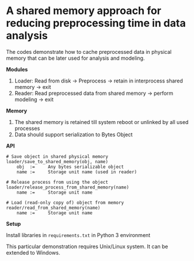 # A shared memory approach for reducing preprocessing time in data analysis

The codes demonstrate how to cache preprocessed data in physical memory that can be later used for analysis and modeling. 



**Modules**

1. Loader: Read from disk -> Preprocess -> retain in interprocess shared memory -> exit
2. Reader: Read preprocessed data from shared memory -> perform modeling -> exit



**Memory**

1. The shared memory is retained till system reboot or unlinked by all used processes
2. Data should support serialization to Bytes Object



**API**

```
# Save object in shared physical memory
loader/save_to_shared_memory(obj, name)
	obj  := 	Any bytes serializable object
	name :=		Storage unit name (used in reader)
	
# Release process from using the object 
loader/release_process_from_shared_memory(name)
	name := 	Storage unit name 
	
# Load (read-only copy of) object from memory
reader/read_from_shared_memory(name)
	name := 	Storage unit name
```



**Setup**

Install libraries in `requirements.txt` in Python 3 environment

This particular demonstration requires Unix/Linux system. It can be extended to Windows.
